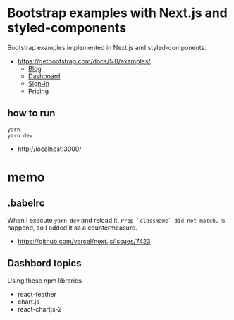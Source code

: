 #  Bootstrap examples with Next.js and styled-components

Bootstrap examples implemented in Next.js and styled-components.
- https://getbootstrap.com/docs/5.0/examples/
  - [Blog](https://getbootstrap.com/docs/5.0/examples/blog/)
  - [Dashboard](https://getbootstrap.com/docs/5.0/examples/dashboard/)
  - [Sign-in](https://getbootstrap.com/docs/5.0/examples/sign-in/)
  - [Pricing](https://getbootstrap.com/docs/5.0/examples/pricing/)

## how to run

```
yarn
yarn dev
```

- http://localhost:3000/


# memo

## .babelrc

When I execute `yarn dev` and reload it, ```Prop `className` did not match.``` is happend, so I added it as a countermeasure.

- https://github.com/vercel/next.js/issues/7423

## Dashbord topics

Using these npm libraries.
- react-feather
- chart.js
- react-chartjs-2
